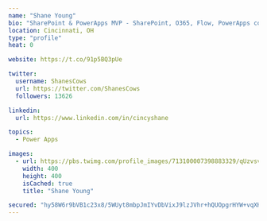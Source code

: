 ```yaml
---
name: "Shane Young"
bio: "SharePoint & PowerApps MVP - SharePoint, O365, Flow, PowerApps consulting? @PowerApps911 | Pure Snark? You found it."
location: Cincinnati, OH
type: "profile"
heat: 0

website: https://t.co/91p5BQ3pUe

twitter:
  username: ShanesCows
  url: https://twitter.com/ShanesCows
  followers: 13626

linkedin:
  url: https://www.linkedin.com/in/cincyshane

topics:
  - Power Apps

images:
  - url: https://pbs.twimg.com/profile_images/713100007398883329/qUzvsvQ3_400x400.jpg
    width: 400
    height: 400
    isCached: true
    title: "Shane Young"

secured: "hy58W6r9bVB1c23x8/5WUyt8mbpJmIYvDbVixJ9lzJVhr+hQUOpgrHYW+vqXHuL0fAIhgb9b1Ipb0GEExWnNo0W2n+rDMm0TYLD15GW6juMNOZ7to2/UZ1uPsjqBjpEgywF3m2XXP5jl3HOK7fLmev13pLrozQlxXYXpAvVwKi4dgdNu8DkphJtoSkBO6fhwX+nBkSJ7WOtNf6LeNZR5Ab8zN+V9hOAzoZ4cVSa0W1fz62zIjkU8aCKRapAOUyPUVHfGAGLfWNqCIc+lnBlrNBqBnUWvveS6o76dsnT2GdmhvzSwVq5SovvmDqPJULGBQ0xUcoSLKoz8q7SnplFIC2iL4OOsgJiqT2UXGSmMvX6vH+vo0Z4fBAEf/s0MevYOAJYh1FSWyzbLjxXlP0yRu8vp2dGcwbvGYU79mTa13gw=;PfRnPnKGZU8pCifqFcCN1Q=="
---
```


